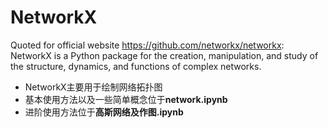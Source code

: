 # NetworkX
Quoted for official website https://github.com/networkx/networkx: NetworkX is a Python package for the creation, manipulation, and study of the structure, dynamics, and functions of complex networks.
- NetworkX主要用于绘制网络拓扑图
- 基本使用方法以及一些简单概念位于**network.ipynb**
- 进阶使用方法位于**高斯网络及作图.ipynb**

